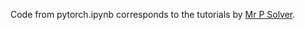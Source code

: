 Code from pytorch.ipynb corresponds to the tutorials by <a href="https://www.youtube.com/watch?v=v43SlgBcZ5Y&ab_channel=Mr.PSolver" __blank=True>Mr P Solver</a>.

